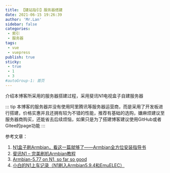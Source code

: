 ```yaml
---
title: 【建站指引】服务器搭建
date: 2021-06-15 19:26:39
author: 'Mr.Lan'
sidebar: false
categories: 
 - 索引
 - 服务器
tags: 
 - vue
 - vuepress
publish: true
sticky:
 - true
 - 1
 - 3
#autoGroup-1: 首页
---
```

介绍本博客所采用的服务器搭建过程，采用斐讯N1电视盒子自建服务器

<!-- more -->
::: tip
本博客的服务器并没有使用阿里腾讯等服务器运营商，而是采用了开发板进行搭建，价格实惠并且还拥有较为不错的性能，推荐有基础的选购，嫌麻烦建议至服务器商购买，还能省去后续烦恼，如果只是为了搭建博客建议使用GitHub或者Gitee的page功能
:::

参考文章：
1. [N1盒子刷Armbian，看这一篇就够了——Armbian全方位安装指导书](https://post.smzdm.com/p/alpwnxmp/)
2. [斐讯N1 – 完美刷机Armbian教程](https://yuerblog.cc/2019/10/23/%E6%96%90%E8%AE%AFn1-%E5%AE%8C%E7%BE%8E%E5%88%B7%E6%9C%BAarmbian%E6%95%99%E7%A8%8B/)
3. [Armbian-5.77 on N1, so far so good](https://www.right.com.cn/forum/thread-510423-1-1.html)
4. [小白的N1上车记录（N1刷入Armbian5.9.4和EmuELEC）](https://post.smzdm.com/p/aqnl5kz2/)
